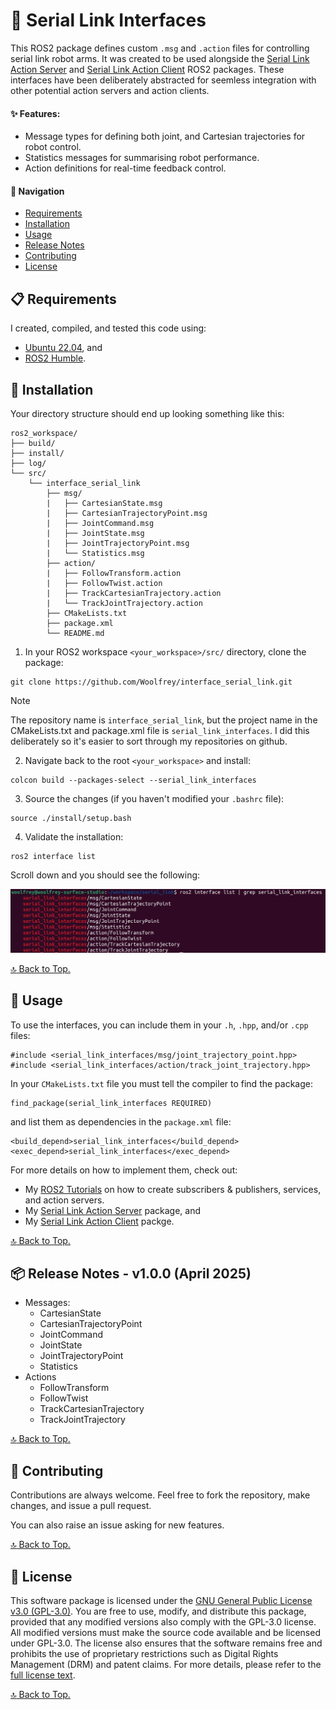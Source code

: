 # :electric_plug: Serial Link Interfaces

This ROS2 package defines custom `.msg` and `.action` files for controlling serial link robot arms. It was created to be used alongside the [Serial Link Action Server](https://github.com/Woolfrey/server_serial_link) and [Serial Link Action Client](https://github.com/Woolfrey/client_serial_link) ROS2 packages. These interfaces have been deliberately abstracted for seemless integration with other potential action servers and action clients.

#### :sparkles: Features:
- Message types for defining both joint, and Cartesian trajectories for robot control.
- Statistics messages for summarising robot performance.
- Action definitions for real-time feedback control.

#### :compass: Navigation
- [Requirements](#clipboard-requirements)
- [Installation](#floppy_disk-installation)
- [Usage](#wrench-usage)
- [Release Notes](#package-release-notes---v100-april-2025)
- [Contributing](#handshake-contributing)
- [License](#scroll-license)

## :clipboard: Requirements

I created, compiled, and tested this code using:

- [Ubuntu 22.04](https://ubuntu.com/blog/tag/22-04-lts), and
- [ROS2 Humble](https://docs.ros.org/en/humble/index.html).

## :floppy_disk: Installation

Your directory structure should end up looking something like this:
```
ros2_workspace/
├── build/
├── install/
├── log/
└── src/
    └── interface_serial_link
        ├── msg/
        |   ├── CartesianState.msg
        |   ├── CartesianTrajectoryPoint.msg
        |   ├── JointCommand.msg
        |   ├── JointState.msg
        |   ├── JointTrajectoryPoint.msg
        |   └── Statistics.msg
        ├── action/
        |   ├── FollowTransform.action
        |   ├── FollowTwist.action
        |   ├── TrackCartesianTrajectory.action
        |   └── TrackJointTrajectory.action
        ├── CMakeLists.txt
        ├── package.xml
        └── README.md
```

1. In your ROS2 workspace `<your_workspace>/src/` directory, clone the package:

```
git clone https://github.com/Woolfrey/interface_serial_link.git
```

> [!NOTE]
> The repository name is `interface_serial_link`, but the project name in the CMakeLists.txt and package.xml file is `serial_link_interfaces`. I did this deliberately so it's easier to sort through my repositories on github.

2. Navigate back to the root `<your_workspace>` and install:

```
colcon build --packages-select --serial_link_interfaces
```

3. Source the changes (if you haven't modified your `.bashrc` file):

```
source ./install/setup.bash
```

4. Validate the installation:

```
ros2 interface list
```

Scroll down and you should see the following:

<p align="center">
  <img src="doc/ros2_interface_list.png" width="700" height="auto"/>
</p>

[:top: Back to Top.](#electric_plug-serial-link-interfaces)

## :wrench: Usage

To use the interfaces, you can include them in your `.h`, `.hpp`, and/or `.cpp` files:

```
#include <serial_link_interfaces/msg/joint_trajectory_point.hpp>
#include <serial_link_interfaces/action/track_joint_trajectory.hpp>
```

In your `CMakeLists.txt` file you must tell the compiler to find the package:
```
find_package(serial_link_interfaces REQUIRED)
```
and list them as dependencies in the `package.xml` file:
```
<build_depend>serial_link_interfaces</build_depend>
<exec_depend>serial_link_interfaces</exec_depend>
```

For more details on how to implement them, check out:
- My [ROS2 Tutorials](https://github.com/Woolfrey/tutorial_ros2) on how to create  subscribers & publishers, services, and action servers.
- My [Serial Link Action Server](https://github.com/Woolfrey/server_serial_link) package, and
- My [Serial Link Action Client](https://github.com/Woolfrey/client_serial_link) packge.

[:top: Back to Top.](#electric_plug-serial-link-interfaces)

## :package: Release Notes - v1.0.0 (April 2025)

- Messages:
  - CartesianState
  - CartesianTrajectoryPoint
  - JointCommand
  - JointState
  - JointTrajectoryPoint
  - Statistics
- Actions
  - FollowTransform
  - FollowTwist
  - TrackCartesianTrajectory
  - TrackJointTrajectory
 
[:top: Back to Top.](#electric_plug-serial-link-interfaces)

## :handshake: Contributing

Contributions are always welcome. Feel free to fork the repository, make changes, and issue a pull request.

You can also raise an issue asking for new features.

[:top: Back to Top.](#electric_plug-serial-link-interfaces)

## :scroll: License

This software package is licensed under the [GNU General Public License v3.0 (GPL-3.0)](https://choosealicense.com/licenses/gpl-3.0/). You are free to use, modify, and distribute this package, provided that any modified versions also comply with the GPL-3.0 license. All modified versions must make the source code available and be licensed under GPL-3.0. The license also ensures that the software remains free and prohibits the use of proprietary restrictions such as Digital Rights Management (DRM) and patent claims. For more details, please refer to the [full license text](LICENSE).

[:top: Back to Top.](#electric_plug-serial-link-interfaces)
